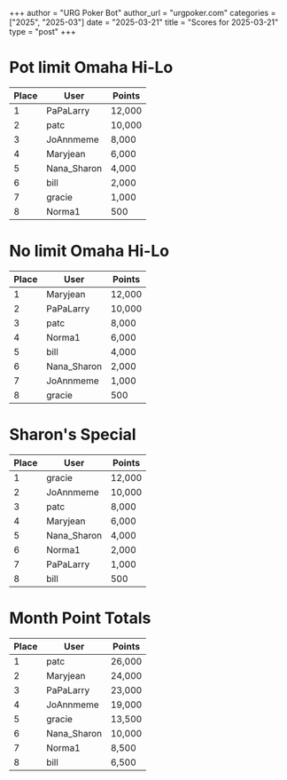 +++
author = "URG Poker Bot"
author_url = "urgpoker.com"
categories = ["2025", "2025-03"]
date = "2025-03-21"
title = "Scores for 2025-03-21"
type = "post"
+++
# Pot limit Omaha Hi-Lo

| Place | User | Points |
|-------|------|--------|
| 1 | PaPaLarry | 12,000 |
| 2 | patc | 10,000 |
| 3 | JoAnnmeme | 8,000 |
| 4 | Maryjean | 6,000 |
| 5 | Nana_Sharon | 4,000 |
| 6 | bill | 2,000 |
| 7 | gracie | 1,000 |
| 8 | Norma1 | 500 |

# No limit Omaha Hi-Lo

| Place | User | Points |
|-------|------|--------|
| 1 | Maryjean | 12,000 |
| 2 | PaPaLarry | 10,000 |
| 3 | patc | 8,000 |
| 4 | Norma1 | 6,000 |
| 5 | bill | 4,000 |
| 6 | Nana_Sharon | 2,000 |
| 7 | JoAnnmeme | 1,000 |
| 8 | gracie | 500 |

# Sharon's Special

| Place | User | Points |
|-------|------|--------|
| 1 | gracie | 12,000 |
| 2 | JoAnnmeme | 10,000 |
| 3 | patc | 8,000 |
| 4 | Maryjean | 6,000 |
| 5 | Nana_Sharon | 4,000 |
| 6 | Norma1 | 2,000 |
| 7 | PaPaLarry | 1,000 |
| 8 | bill | 500 |

# Month Point Totals

| Place | User | Points |
|-------|------|--------|
| 1 | patc | 26,000 |
| 2 | Maryjean | 24,000 |
| 3 | PaPaLarry | 23,000 |
| 4 | JoAnnmeme | 19,000 |
| 5 | gracie | 13,500 |
| 6 | Nana_Sharon | 10,000 |
| 7 | Norma1 | 8,500 |
| 8 | bill | 6,500 |
